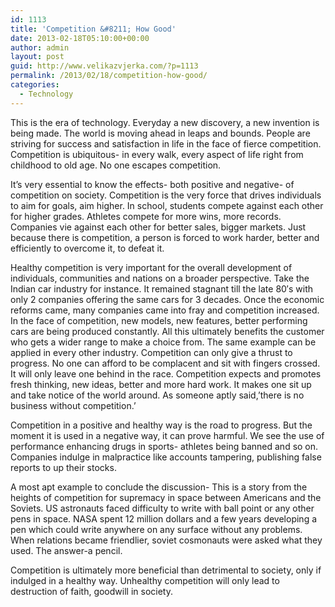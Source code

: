 ```yaml
---
id: 1113
title: 'Competition &#8211; How Good'
date: 2013-02-18T05:10:00+00:00
author: admin
layout: post
guid: http://www.velikazvjerka.com/?p=1113
permalink: /2013/02/18/competition-how-good/
categories:
  - Technology
---
```

This is the era of technology. Everyday a new discovery, a new invention is being made. The world is moving ahead in leaps and bounds. People are striving for success and satisfaction in life in the face of fierce competition. Competition is ubiquitous- in every walk, every aspect of life right from childhood to old age. No one escapes competition.

It&#8217;s very essential to know the effects- both positive and negative- of competition on society. Competition is the very force that drives individuals to aim for goals, aim higher. In school, students compete against each other for higher grades. Athletes compete for more wins, more records. Companies vie against each other for better sales, bigger markets. Just because there is competition, a person is forced to work harder, better and efficiently to overcome it, to defeat it. 

Healthy competition is very important for the overall development of individuals, communities and nations on a broader perspective. Take the Indian car industry for instance. It remained stagnant till the late 80&#8242;s with only 2 companies offering the same cars for 3 decades. Once the economic reforms came, many companies came into fray and competition increased. In the face of competition, new models, new features, better performing cars are being produced constantly. All this ultimately benefits the customer who gets a wider range to make a choice from. The same example can be applied in every other industry. Competition can only give a thrust to progress. No one can afford to be complacent and sit with fingers crossed. It will only leave one behind in the race. Competition expects and promotes fresh thinking, new ideas, better and more hard work. It makes one sit up and take notice of the world around. As someone aptly said,&#8217;there is no business without competition.&#8217;

Competition in a positive and healthy way is the road to progress. But the moment it is used in a negative way, it can prove harmful. We see the use of performance enhancing drugs in sports- athletes being banned and so on. Companies indulge in malpractice like accounts tampering, publishing false reports to up their stocks.
  
A most apt example to conclude the discussion- This is a story from the heights of competition for supremacy in space between Americans and the Soviets. US astronauts faced difficulty to write with ball point or any other pens in space. NASA spent 12 million dollars and a few years developing a pen which could write anywhere on any surface without any problems. When relations became friendlier, soviet cosmonauts were asked what they used. The answer-a pencil.

Competition is ultimately more beneficial than detrimental to society, only if indulged in a healthy way. Unhealthy competition will only lead to destruction of faith, goodwill in society.